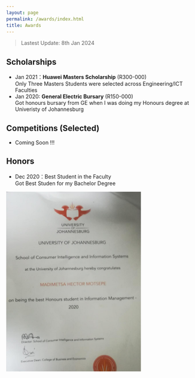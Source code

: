 ```yaml
---
layout: page
permalink: /awards/index.html
title: Awards
---
```


> Lastest Update: 8th Jan 2024 &nbsp; 

## Scholarships

- Jan 2021：**Huawei Masters Scholarship** (R300-000)<br>Only Three Masters Students were selected across Engineering/ICT Faculties
- Jan 2020: **General Electric Bursary** (R150-000)<br>Got honours bursary from GE when I was doing my Honours degree at Univeristy of Johannesburg
## Competitions (Selected)

- Coming Soon !!!

## Honors

- Dec 2020：Best Student in the Faculty<br> Got Best Studen for my Bachelor Degree

<img src="./best.jpg" class="floatpic" width="360" height="480">



